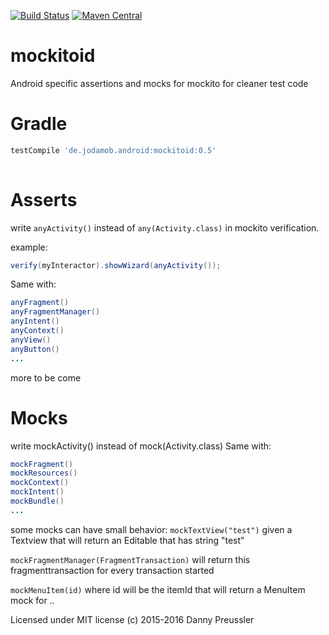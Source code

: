[![Build Status](https://travis-ci.org/dpreussler/mockitoid.svg?branch=master)](https://travis-ci.org/dpreussler/mockitoid)
[![Maven Central](https://maven-badges.herokuapp.com/maven-central/de.jodamob.android/mockitoid/badge.svg)](https://maven-badges.herokuapp.com/maven-central/de.jodamob.android/mockitoid)

mockitoid
==========
Android specific assertions and mocks for mockito for cleaner test code


Gradle
======

```groovy
testCompile 'de.jodamob.android:mockitoid:0.5'
 
```

Asserts
=======
write 
`anyActivity()` instead of `any(Activity.class)`
in mockito verification.

example:
```java
verify(myInteractor).showWizard(anyActivity());
```

Same with:
```java
anyFragment()
anyFragmentManager()
anyIntent()
anyContext()
anyView()
anyButton()
...
```

more to be come


Mocks
=====
write mockActivity() instead of mock(Activity.class)
Same with:
```java
mockFragment()
mockResources()
mockContext()
mockIntent()
mockBundle()
...
```

some mocks can have small behavior:
`mockTextView("test")` given a Textview that will return an Editable that has string "test"

`mockFragmentManager(FragmentTransaction)` will return this fragmenttransaction for every transaction started

`mockMenuItem(id)` where id will be the itemId that will return a MenuItem mock for
..



Licensed under MIT license
(c) 2015-2016 Danny Preussler